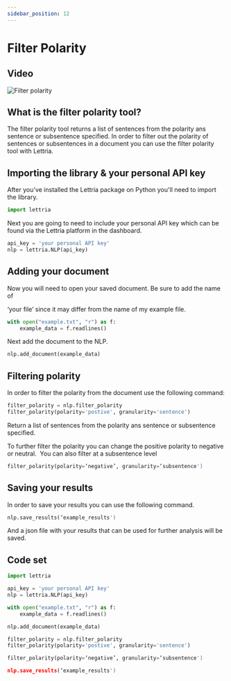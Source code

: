 ```yaml
---
sidebar_position: 12
---
```


# Filter Polarity

## Video

![Filter polarity](/img/filter-polarity-CS.png)

## What is the filter polarity tool?

The filter polarity tool returns a list of sentences from the polarity ans sentence or subsentence specified. In order to filter out the polarity of sentences or subsentences in a document you can use the filter polarity tool with Lettria.

## Importing the library & your personal API key

After you've installed the Lettria package on Python you'll need to import the library.

```python
import lettria
```

Next you are going to need to include your personal API key which can be found via the Lettria platform in the dashboard.

```python
api_key = 'your personal API key'
nlp = lettria.NLP(api_key)
```

## Adding your document

Now you will need to open your saved document. Be sure to add the name of

‘your file’ since it may differ from the name of my example file.

```python
with open("example.txt", "r") as f:
	example_data = f.readlines()
```

Next add the document to the NLP.

```python
nlp.add_document(example_data)
```

## Filtering polarity

In order to filter the polarity from the document use the following command:

```python
filter_polarity = nlp.filter_polarity
filter_polarity(polarity='postive', granularity='sentence')
```

Return a list of sentences from the polarity ans sentence or subsentence specified.

To further filter the polarity you can change the positive polarity to negative or neutral.  You can also filter at a subsentence level

```python
filter_polarity(polarity=‘negative’, granularity=‘subsentence')
```

## Saving your results

In order to save your results you can use the following command.

```python
nlp.save_results(‘example_results')
```

And a json file with your results that can be used for further analysis will be saved.

## Code set

```python
import lettria

api_key = 'your personal API key'
nlp = lettria.NLP(api_key)

with open("example.txt", "r") as f:
	example_data = f.readlines()

nlp.add_document(example_data)

filter_polarity = nlp.filter_polarity
filter_polarity(polarity='postive', granularity='sentence')

filter_polarity(polarity=‘negative’, granularity=‘subsentence')

nlp.save_results(‘example_results')
```